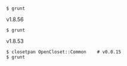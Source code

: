     $ grunt

v1.8.56

    $ grunt

v1.8.53

    $ closetpan OpenCloset::Common    # v0.0.15
    $ grunt
